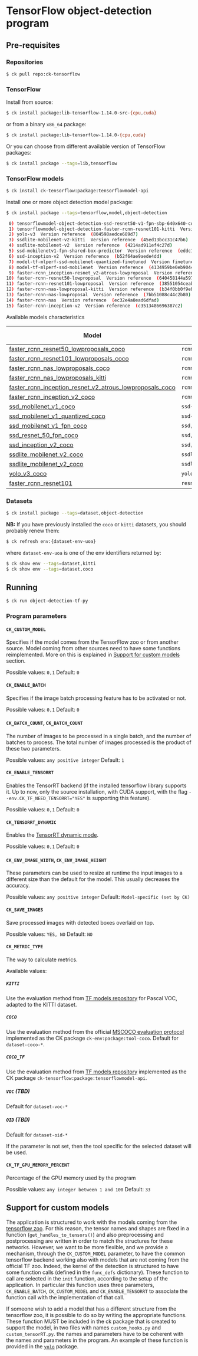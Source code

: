 # TensorFlow object-detection program

## Pre-requisites

### Repositories

```bash
$ ck pull repo:ck-tensorflow
```

### TensorFlow

Install from source:
```bash
$ ck install package:lib-tensorflow-1.14.0-src-{cpu,cuda}
```
or from a binary `x86_64` package:
```bash
$ ck install package:lib-tensorflow-1.14.0-{cpu,cuda}
```

Or you can choose from different available version of TensorFlow packages:
```bash
$ ck install package --tags=lib,tensorflow
```

### TensorFlow models
```bash
$ ck install ck-tensorflow:package:tensorflowmodel-api
```

Install one or more object detection model package:
```bash
$ ck install package --tags=tensorflow,model,object-detection

 0) tensorflowmodel-object-detection-ssd-resnet50-v1-fpn-sbp-640x640-coco  Version 20180703  (09baac5e6f931db2)
 1) tensorflowmodel-object-detection-faster-rcnn-resnet101-kitti  Version 20170714  (36131254c4390390)
 2) yolo-v3  Version reference  (804598aedce689d7)
 3) ssdlite-mobilenet-v2-kitti  Version reference  (45ed13bcc31c47b6)
 4) ssdlite-mobilenet-v2  Version reference  (4214ad911ef4c27d)
 5) ssd-mobilenetv1-fpn-shared-box-predictor  Version reference  (eddc13966e0464f9)
 6) ssd-inception-v2  Version reference  (b52f64ae9aede4dd)
 7) model-tf-mlperf-ssd-mobilenet-quantized-finetuned  Version finetuned  (9e5de6f4f46b0da0)
 8) model-tf-mlperf-ssd-mobilenet  Version reference  (4134959be0eb9044)
 9) faster-rcnn_inception-resnet_v2-atrous-lowproposal  Version reference  (827991e9114dc991)
10) faster-rcnn-resnet50-lowproposal  Version reference  (640458144a59763d)
11) faster-rcnn-resnet101-lowproposal  Version reference  (38551054ceabf2e2)
12) faster-rcnn-nas-lowproposal-kitti  Version reference  (b34f0bb0f9ebe5b9)
13) faster-rcnn-nas-lowproposal  Version reference  (7bb51088c44c2b80)
14) faster-rcnn-nas  Version reference  (ec32e4a0ead6dfad)
15) faster-rcnn-inception-v2  Version reference  (c3513486696387c2)

```
Available models characteristics


| Model | Unique CK Tags (`<tags>`) | Is Custom? | Dataset |
| --- | --- | --- | --- |
| [faster\_rcnn\_resnet50\_lowproposals\_coco](https://github.com/tensorflow/models/blob/master/research/object_detection/g3doc/detection_model_zoo.md)  | `rcnn,lowproposal,resnet50`  | 0 | coco |
| [faster\_rcnn\_resnet101\_lowproposals\_coco](https://github.com/tensorflow/models/blob/master/research/object_detection/g3doc/detection_model_zoo.md) | `rcnn,lowproposal,resnet101` | 0 | coco |
| [faster\_rcnn\_nas\_lowproposals\_coco](https://github.com/tensorflow/models/blob/master/research/object_detection/g3doc/detection_model_zoo.md)       | `rcnn,lowproposal,nas,vcoco` | 0 | coco |
| [faster\_rcnn\_nas\_lowproposals\_kitti](TBD)       | `rcnn,lowproposal,nas,vkitti`      | 0 | kitti |
| [faster\_rcnn\_inception\_resnet\_v2\_atrous\_lowproposals\_coco](https://github.com/tensorflow/models/blob/master/research/object_detection/g3doc/detection_model_zoo.md) | `rcnn,lowproposal,inception,resnetv2` | 0 | coco |
| [faster\_rcnn\_inception\_v2\_coco](https://github.com/tensorflow/models/blob/master/research/object_detection/g3doc/detection_model_zoo.md)           | `rcnn,inceptionv2`           | 0 | coco |
| [ssd\_mobilenet\_v1\_coco](https://github.com/tensorflow/models/blob/master/research/object_detection/g3doc/detection_model_zoo.md)            | `ssd-mobilenet,non-quantized,mlperf` | 0 | coco |
| [ssd\_mobilenet\_v1\_quantized\_coco](https://github.com/tensorflow/models/blob/master/research/object_detection/g3doc/detection_model_zoo.md) | `ssd-mobilenet,quantized`            | 0 | coco |
| [ssd\_mobilenet\_v1\_fpn\_coco](https://github.com/tensorflow/models/blob/master/research/object_detection/g3doc/detection_model_zoo.md)       | `ssd,fpn`                            | 0 | coco |
| [ssd\_resnet\_50\_fpn\_coco](https://github.com/tensorflow/models/blob/master/research/object_detection/g3doc/detection_model_zoo.md)          | `ssd,resnet50`                       | 0 | coco |
| [ssd\_inception\_v2\_coco ](https://github.com/tensorflow/models/blob/master/research/object_detection/g3doc/detection_model_zoo.md)           | `ssd,inceptionv2`                    | 0 | coco |
| [ssdlite\_mobilenet\_v2\_coco](https://github.com/tensorflow/models/blob/master/research/object_detection/g3doc/detection_model_zoo.md)        | `ssdlite,vcoco`                      | 0 | coco |
| [ssdlite\_mobilenet\_v2\_coco](TBD)        | `ssdlite,vkitti`                     | 0 | kitti |
| [yolo\_v3\_coco](https://github.com/YunYang1994/tensorflow-yolov3)                                                                             | `yolo`                               | 1 | coco |
| [faster\_rcnn\_resnet101](https://github.com/tensorflow/models/blob/master/research/object_detection/g3doc/detection_model_zoo.md) | `resnet101,vkitti` | 0 | kitti |
 
 



### Datasets
```bash
$ ck install package --tags=dataset,object-detection
```

**NB:** If you have previously installed the `coco` or `kitti` datasets, you should probably renew them:
```bash
$ ck refresh env:{dataset-env-uoa}
```
where `dataset-env-uoa` is one of the env identifiers returned by:
```bash
$ ck show env --tags=dataset,kitti
$ ck show env --tags=dataset,coco
```


## Running

```bash
$ ck run object-detection-tf-py
```

### Program parameters

#### `CK_CUSTOM_MODEL`

Specifies if the model comes from the TensorFlow zoo or from another source.
Model coming from other sources need to have some functions reimplemented. More on this is explained in [Support for custom models](#custom_models) section.

Possible values: `0,1`
Default: `0`
#### `CK_ENABLE_BATCH`
Specifies if the image batch processing feature has to be activated or not.

Possible values: `0,1`
Default: `0`
#### `CK_BATCH_COUNT`, `CK_BATCH_COUNT`

The number of images to be processed in a single batch, and the number of batches to process. The total number of images processed is the product of these two parameters.

Possible values: `any positive integer`
Default: `1`

#### `CK_ENABLE_TENSORRT`

Enables the TensorRT backend (if the installed tensorflow library supports it. Up to now, only the source installation, with CUDA support, with the flag `--env.CK_TF_NEED_TENSORRT="YES"` is supporting this feature).

Possible values: `0,1`
Default: `0`

#### `CK_TENSORRT_DYNAMIC`

Enables the [TensorRT dynamic mode](https://docs.nvidia.com/deeplearning/frameworks/tf-trt-user-guide/index.html#static-dynamic-mode).

Possible values: `0,1`
Default: `0`

#### `CK_ENV_IMAGE_WIDTH`, `CK_ENV_IMAGE_HEIGHT`

These parameters can be used to resize at runtime the input images to a different size than the default for the model. This usually decreases the accuracy. 
 
Possible values: `any positive integer`
Default:  `Model-specific (set by CK)`

#### `CK_SAVE_IMAGES`

Save processed images with detected boxes overlaid on top.

Possible values: `YES, NO`
Default: `NO`

#### `CK_METRIC_TYPE`

The way to calculate metrics.

Available values:

##### `KITTI` 
Use the evaluation method from  [TF models repository](https://github.com/tensorflow/models/tree/master/research/object_detection/metrics) for Pascal VOC, adapted to the KITTI dataset.

##### `COCO`
Use the evaluation method from the official [MSCOCO evaluation protocol](http://cocodataset.org/#detections-eval) implemented as the CK package `ck-env:package:tool-coco`. Default for `dataset-coco-*`.

##### `COCO_TF`
Use the evaluation method from [TF models repository](https://github.com/tensorflow/models/tree/master/research/object_detection/metrics) implemented as the CK package `ck-tensorflow:package:tensorflowmodel-api`.

##### `VOC` (**TBD**)
Default for `dataset-voc-*`

##### `OID` (**TBD**)
Default for `dataset-oid-*`

If the parameter is not set, then the tool specific for the selected dataset will be used.

#### `CK_TF_GPU_MEMORY_PERCENT`

Percentage of the GPU memory used by the program

Possible values: `any integer between 1 and 100`
Default: `33`

<a name="custom_models"></a>
## Support for custom models

The application is structured to work with the models coming from the [tensorflow zoo](https://github.com/tensorflow/models/blob/master/research/object_detection/g3doc/detection_model_zoo.md). For this reason, the tensor names and shapes are fixed in a function (`get_handles_to_tensors()`) and also preprocessing and postprocessing are written in order to match the structures for these networks.
However, we want to be more flexible, and we provide a mechanism, through the `CK_CUSTOM_MODEL` parameter, to have the common tensorflow backend working also with models that are not coming from the official TF zoo.
Indeed, the kernel of the detection is structured to have some function calls (defined in the `func_defs` dictionary). These function to call are selected in the `init` function, according to the setup of the application. In particular this function uses three parameters, `CK_ENABLE_BATCH`, `CK_CUSTOM_MODEL` and `CK_ENABLE_TENSORRT` to associate the function call with the implementation of that call.

If someone wish to add a model that has a different structure from the tensorflow zoo, it is possible to do so by writing the appropriate functions.
These function MUST be included in the ck package that is created to support the model, in two files with names `custom_hooks.py` and `custom_tensorRT.py`. the names and parameters have to be coherent with the names and parameters in the program. An example of these function is provided in the [`yolo`](https://github.com/ctuning/ck-object-detection/tree/master/package/yolo-v3) package.





